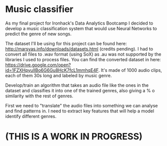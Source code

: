 # Music classifier

As my final project for Ironhack's Data Analytics Bootcamp I decided to develop a music classification system that would use Neural Networks to predict the genre of new songs.

The dataset I'll be using for this project can be found here: http://marsyas.info/downloads/datasets.html
(credits pending). I had to convert all files to .wav format (using SoX) as .au was not supported by the libraries I used to process files. You can find the converted dataset in here: https://drive.google.com/open?id=1FZXHpyulIBo6G6Gu8HcK7fcL1mmhqE4F. It's made of 1000 audio clips, each of them 30s long and labeled by music genre.

Develop/train an algorithm that takes an audio file like the ones in the dataset and classifies it into one of the trained genres, also giving a % o similarity with the rest of genres.

First we need to "translate" the audio files into something we can analyse and find patterns in. I need to extract key features that will help a model identify different genres.

# (THIS IS A WORK IN PROGRESS)





